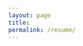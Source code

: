 ```yaml
---
layout: page
title:
permalink: /resume/
---
```


<object data="{{ site.baseurl }}/download/GregorKSchroeder.pdf" width="100%" height="800" type="application/pdf"></object>
